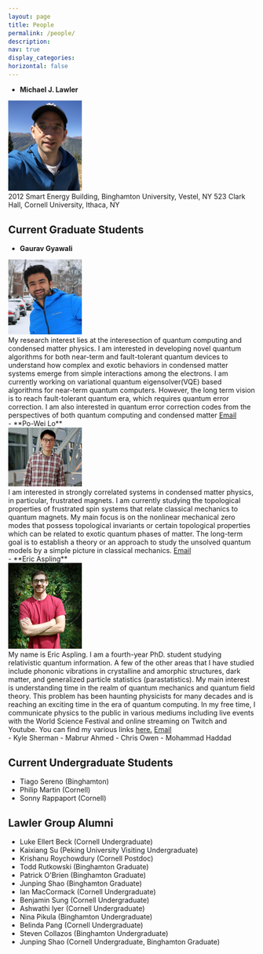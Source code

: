 ```yaml
---
layout: page
title: People
permalink: /people/
description:
nav: true
display_categories:
horizontal: false
---
```


- **Michael J. Lawler**
<div class="row">
  <div class="col-sm-auto mt-4">
  <img src="/assets/img/Michael_J_Lawler_in_Aspen.jpg" alt="Michael Lawler" width="150"/>
  </div>
  <div class="col">
    2012 Smart Energy Building, Binghamton University, Vestel, NY
    523 Clark Hall, Cornell University, Ithaca, NY
  </div>
</div>

## Current Graduate Students

- **Gaurav Gyawali**
<div class="row">
  <div class="col-sm-auto mt-4">
  <img src="/assets/img/Gaurav_Gyawali.jpg" alt="Gaurav Gyawali" width="150"/>
  </div>
  <div class="col">
    My research interest lies at the interesection of quantum computing and condensed matter physics. 
    I am interested in developing novel quantum algorithms for both near-term and fault-tolerant quantum devices 
    to understand how complex and exotic behaviors in condensed matter systems emerge from simple interactions 
    among the electrons. I am currently working on variational quantum eigensolver(VQE) based algorithms for 
    near-term quantum computers. However, the long term vision is to reach fault-tolerant quantum era, which 
    requires quantum error correction. I am also interested in quantum error correction codes from the 
    perspectives of both quantum computing and condensed matter <a href="mailto: gg454@cornell.edu">Email</a>
  </div>
</div>
- **Po-Wei Lo**
<div class="row">
  <div class="col-sm-auto mt-3">
  <img src="/assets/img/PoWei_Lo.jpeg" alt="Po-Wei Lo" width="150"/>
  </div>
  <div class="col">
    I am interested in strongly correlated systems in condensed matter physics, in particular, frustrated magnets.
    I am currently studying the topological properties of frustrated spin systems that relate classical mechanics
    to quantum magnets. My main focus is on the nonlinear mechanical zero modes that possess topological invariants 
    or certain topological properties which can be related to exotic quantum phases of matter. The long-term goal is 
    to establish a theory or an approach to study the unsolved quantum models by a simple picture in classical mechanics. 
    <a href="mailto:pl533@cornell.edu">Email</a>
  </div>
</div>
- **Eric Aspling**
<div class="row">
  <div class="col-sm-auto mt-3">
  <img src="/assets/img/Eric_Aspling.png" alt="Eric Aspling" width="150"/>
  </div>
  <div class="col">
    My name is Eric Aspling. I am a fourth-year PhD. student studying relativistic quantum information. 
    A few of the other areas that I have studied include phononic vibrations in crystalline and amorphic structures, 
    dark matter, and generalized particle statistics (parastatistics). My main interest is understanding 
    time in the realm of quantum mechanics and quantum field theory. This problem has been haunting physicists 
    for many decades and is reaching an exciting time in the era of quantum computing. In my free time,
     I communicate physics to the public in various mediums including live events with the World Science Festival and online streaming on Twitch and Youtube.
     You can find my various links <a href="https://linktr.ee/Physicsoh">here.</a> <a href="mailto:easplin1@binghamton.edu">Email</a>
  </div>
</div>
- Kyle Sherman
- Mabrur Ahmed
- Chris Owen
- Mohammad Haddad

## Current Undergraduate Students

- Tiago Sereno (Binghamton)
- Philip Martin (Cornell)
- Sonny Rappaport (Cornell)

## Lawler Group Alumni

- Luke Ellert Beck (Cornell Undergraduate)
- Kaixiang Su (Peking University Visiting Undergraduate)
- Krishanu Roychowdury (Cornell Postdoc)
- Todd Rutkowski (Binghamton Graduate)
- Patrick O'Brien (Binghamton Graduate)
- Junping Shao (Binghamton Graduate)
- Ian MacCormack (Cornell Undergraduate)
- Benjamin Sung (Cornell Undergraduate)
- Ashwathi Iyer (Cornell Undergraduate)
- Nina Pikula (Binghamton Undergraduate)
- Belinda Pang (Cornell Undergraduate)
- Steven Collazos (Binghamton Undergraduate)
- Junping Shao (Cornell Undergraduate, Binghamton Graduate)
